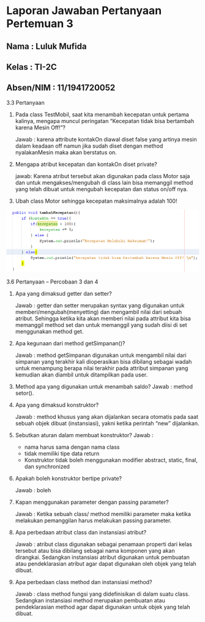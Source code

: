 # Laporan Jawaban Pertanyaan Pertemuan 3

## Nama : Luluk Mufida

## Kelas : TI-2C

## Absen/NIM : 11/1941720052

3.3 Pertanyaan

1. Pada class TestMobil, saat kita menambah kecepatan untuk pertama kalinya, mengapa muncul peringatan “Kecepatan tidak bisa bertambah karena Mesin Off!”? 

    Jawab : karena attribute kontakOn diawal diset false yang artinya mesin dalam keadaan off namun jika sudah diset dengan method nyalakanMesin maka akan berstatus on.

2. Mengapa atribut kecepatan dan kontakOn diset private?	

    jawab: Karena atribut tersebut akan digunakan pada class Motor saja dan untuk mengakses/mengubah di class lain bisa memanggil method yang telah dibuat untuk mengubah kecepatan dan status on/off nya. 	

3. Ubah class Motor sehingga kecepatan maksimalnya adalah 100!

![output](https://github.com/LulukMufida015/PBO-1941720052/blob/master/pertemuan3/img/soal3.png)

3.6 Pertanyaan – Percobaan 3 dan 4

1. Apa yang dimaksud	getter dan setter?

    Jawab :  getter dan setter merupakan syntax yang digunakan untuk memberi/mengubah(menyetting) dan mengambil nilai dari sebuah atribut. Sehingga ketika kita akan memberi nilai pada attribut kita bisa memanggil method set dan untuk memanggil yang sudah diisi di set menggunakan method get.

2. Apa kegunaan dari method	getSimpanan()?

    Jawab : method getSimpanan digunakan untuk mengambil nilai dari simpanan yang terakhir kali dioperasikan bisa dibilang sebagai wadah untuk menampung berapa nilai terakhir pada attribut simpanan yang kemudian akan diambil untuk ditampilkan pada user.

3. Method apa yang digunakan untuk menambah saldo?
    Jawab : method setor().

4. Apa yang dimaksud konstruktor?

    Jawab : method khusus yang akan dijalankan secara otomatis pada saat sebuah objek dibuat (instansiasi), yakni ketika perintah “new” dijalankan.

5. Sebutkan aturan dalam membuat konstruktor?
    Jawab : 
    - nama harus sama dengan nama class
    - tidak memiliki tipe data return
    - Konstruktor tidak boleh menggunakan modifier abstract, static, final, dan synchronized

6. Apakah boleh konstruktor bertipe	private?

    Jawab :  boleh

7. Kapan	menggunakan parameter dengan passing parameter?
    
    Jawab : Ketika sebuah class/ method memiliki parameter maka ketika melakukan pemanggilan harus melakukan passing parameter.

8. Apa perbedaan atribut class dan instansiasi atribut?

    Jawab : atribut class digunakan sebagai penamaan properti dari kelas tersebut atau bisa dibilang sebagai nama komponen yang akan dirangkai. Sedangkan instansiasi atribut digunakan untuk pembuatan atau pendeklarasian atribut agar dapat digunakan oleh objek yang telah dibuat.

9. Apa perbedaan class method dan instansiasi method?	
    
    Jawab : class method  fungsi  yang didefinisikan di dalam suatu class. Sedangkan instansiasi method merupakan pembuatan atau pendeklarasian method agar dapat digunakan untuk objek yang telah dibuat.

